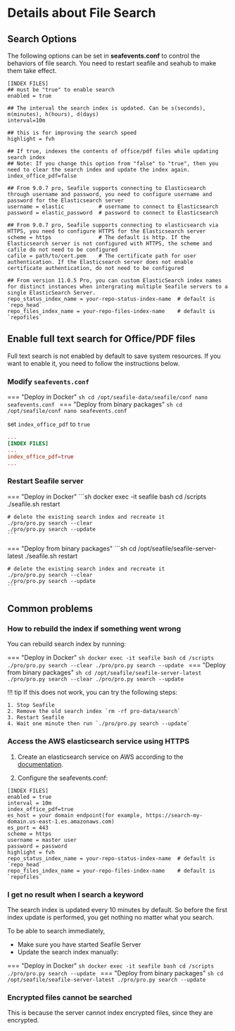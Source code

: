 # Details about File Search

## Search Options

The following options can be set in **seafevents.conf** to control the behaviors of file search. You need to restart seafile and seahub to make them take effect.

```
[INDEX FILES]
## must be "true" to enable search
enabled = true

## The interval the search index is updated. Can be s(seconds), m(minutes), h(hours), d(days)
interval=10m

## this is for improving the search speed
highlight = fvh                              

## If true, indexes the contents of office/pdf files while updating search index
## Note: If you change this option from "false" to "true", then you need to clear the search index and update the index again.
index_office_pdf=false

## From 9.0.7 pro, Seafile supports connecting to Elasticsearch through username and password, you need to configure username and password for the Elasticsearch server
username = elastic           # username to connect to Elasticsearch
password = elastic_password  # password to connect to Elasticsearch

## From 9.0.7 pro, Seafile supports connecting to elasticsearch via HTTPS, you need to configure HTTPS for the Elasticsearch server
scheme = https               # The default is http. If the Elasticsearch server is not configured with HTTPS, the scheme and cafile do not need to be configured
cafile = path/to/cert.pem    # The certificate path for user authentication. If the Elasticsearch server does not enable certificate authentication, do not need to be configured

## From version 11.0.5 Pro, you can custom ElasticSearch index names for distinct instances when intergrating multiple Seafile servers to a single ElasticSearch Server.
repo_status_index_name = your-repo-status-index-name  # default is `repo_head`
repo_files_index_name = your-repo-files-index-name    # default is `repofiles`
```

## Enable full text search for Office/PDF files

Full text search is not enabled by default to save system resources. If you want to enable it, you need to follow the instructions below.

### Modify `seafevents.conf`

=== "Deploy in Docker"
    ```sh
    cd /opt/seafile-data/seafile/conf
    nano seafevents.conf
    ```
=== "Deploy from binary packages"
    ```sh
    cd /opt/seafile/conf
    nano seafevents.conf
    ```

set `index_office_pdf` to `true`

```conf
...
[INDEX FILES]
...
index_office_pdf=true
...
```

### Restart Seafile server

=== "Deploy in Docker"
    ```sh
    docker exec -it seafile bash
    cd /scripts
    ./seafile.sh restart

    # delete the existing search index and recreate it
    ./pro/pro.py search --clear
    ./pro/pro.py search --update
    ```
=== "Deploy from binary packages"
    ```sh
    cd /opt/seafile/seafile-server-latest
    ./seafile.sh restart

    # delete the existing search index and recreate it
    ./pro/pro.py search --clear
    ./pro/pro.py search --update
    ```


## Common problems

### How to rebuild the index if something went wrong

You can rebuild search index by running:

=== "Deploy in Docker"
    ```sh
    docker exec -it seafile bash
    cd /scripts
    ./pro/pro.py search --clear
    ./pro/pro.py search --update
    ```
=== "Deploy from binary packages"
    ```sh
    cd /opt/seafile/seafile-server-latest
    ./pro/pro.py search --clear
    ./pro/pro.py search --update
    ```

!!! tip
    If this does not work, you can try the following steps:

    1. Stop Seafile
    2. Remove the old search index `rm -rf pro-data/search`
    3. Restart Seafile
    4. Wait one minute then run `./pro/pro.py search --update`

### Access the AWS elasticsearch service using HTTPS

1. Create an elasticsearch service on AWS according to the [documentation](https://docs.aws.amazon.com/opensearch-service/latest/developerguide/gsgcreate-domain.html).

2. Configure the seafevents.conf:

```
[INDEX FILES]
enabled = true
interval = 10m
index_office_pdf=true
es_host = your domain endpoint(for example, https://search-my-domain.us-east-1.es.amazonaws.com)
es_port = 443
scheme = https
username = master user
password = password
highlight = fvh
repo_status_index_name = your-repo-status-index-name  # default is `repo_head`
repo_files_index_name = your-repo-files-index-name    # default is `repofiles`
```


### I get no result when I search a keyword

The search index is updated every 10 minutes by default. So before the first index update is performed, you get nothing no matter what you search.

  To be able to search immediately,

* Make sure you have started Seafile Server
* Update the search index manually:

=== "Deploy in Docker"
    ```sh
    docker exec -it seafile bash
    cd /scripts
    ./pro/pro.py search --update
    ```
=== "Deploy from binary packages"
    ```sh
    cd /opt/seafile/seafile-server-latest
    ./pro/pro.py search --update
    ```

### Encrypted files cannot be searched

This is because the server cannot index encrypted files, since they are encrypted.

